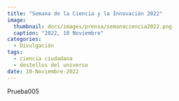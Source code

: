 ```yaml
---
title: "Semana de la Ciencia y la Innovación 2022"
image: 
  thumbnail: docs/images/prensa/semanaciencia2022.png
  caption: "2022, 10 Noviembre"
categories:
  - Divulgación
tags:
  - ciencia ciudadana
  - destellos del universo
date: 10-Noviembre-2022
---
```


Prueba005
